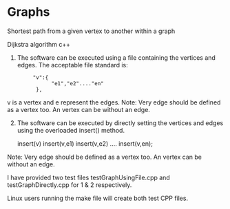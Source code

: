 # Graphs
Shortest path from a given vertex to another within a graph

Dijkstra algorithm c++

1. The software can be executed using a file containing the vertices and edges.
  The acceptable file standard is:
	
            "v":{
                  "e1","e2"...."en"
             },
						 
 v is a vertex and e represent the edges.
  Note: Very edge should be defined as a vertex too. An vertex can be without an edge.

2. The software can be executed by directly setting the vertices and edges using the overloaded insert() method.

  	insert(v) insert(v,e1) insert(v,e2) .... insert(v,en);
  
  Note: Very edge should be defined as a vertex too. An vertex can be without an edge.

I have provided two test files testGraphUsingFile.cpp and testGraphDirectly.cpp for 1 & 2 respectively.

Linux users running the make file will create both test CPP files.
